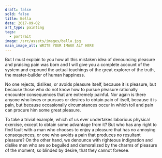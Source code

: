 ```yaml
---
draft: false
sold: false
title: Bella
date: 2017-09-02
art_type: painting
tags:
  - portrait
image: /src/assets/images/bella.jpg
main_image_alt: WRITE YOUR IMAGE ALT HERE
---
```

But I must explain to you how all this mistaken idea of denouncing pleasure and praising pain was born and I will give you a complete account of the system.and expound the actual teachings of the great explorer of the truth, the master-builder of human happiness.

No one rejects, dislikes, or avoids pleasure itself, because it is pleasure, but because those who do not know how to pursue pleasure rationally encounter consequences that are extremely painful. Nor again is there anyone who loves or pursues or desires to obtain pain of itself, because it is pain, but because occasionally circumstances occur in which toil and pain can procure him some great pleasure.

To take a trivial example, which of us ever undertakes laborious physical exercise, except to obtain some advantage from it? But who has any right to find fault with a man who chooses to enjoy a pleasure that has no annoying consequences, or one who avoids a pain that produces no resultant pleasure? On the other hand, we denounce with righteous indignation and dislike men who are so beguiled and demoralized by the charms of pleasure of the moment, so blinded by desire, that they cannot foresee.